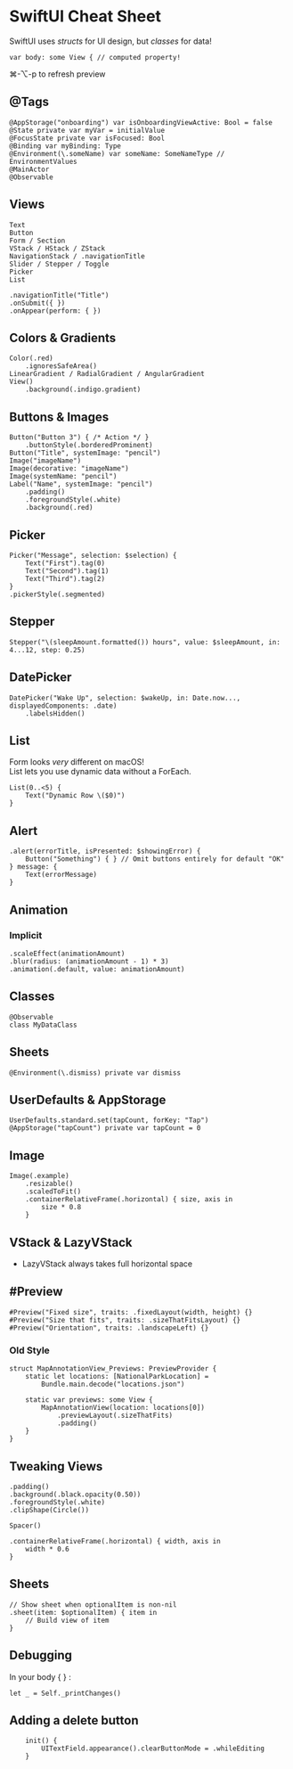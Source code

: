 # SwiftUI Cheat Sheet
SwiftUI uses *structs* for UI design, but *classes* for data!

```
var body: some View { // computed property!
```

⌘-⌥-p to refresh preview

## @Tags

 ```
@AppStorage("onboarding") var isOnboardingViewActive: Bool = false
@State private var myVar = initialValue
@FocusState private var isFocused: Bool
@Binding var myBinding: Type
@Environment(\.someName) var someName: SomeNameType // EnvironmentValues
@MainActor
@Observable
```

## Views
```
Text
Button
Form / Section
VStack / HStack / ZStack
NavigationStack / .navigationTitle
Slider / Stepper / Toggle
Picker
List

.navigationTitle("Title")
.onSubmit({ })
.onAppear(perform: { })
```

## Colors & Gradients
```
Color(.red)
    .ignoresSafeArea()
LinearGradient / RadialGradient / AngularGradient
View()
    .background(.indigo.gradient)
```

## Buttons & Images
```
Button("Button 3") { /* Action */ }
    .buttonStyle(.borderedProminent)
Button("Title", systemImage: "pencil")
Image("imageName")
Image(decorative: "imageName")
Image(systemName: "pencil")
Label("Name", systemImage: "pencil")
    .padding()
    .foregroundStyle(.white)
    .background(.red)
```

## Picker
```
Picker("Message", selection: $selection) {
    Text("First").tag(0)
    Text("Second").tag(1)
    Text("Third").tag(2)
}
.pickerStyle(.segmented)
```

## Stepper
```
Stepper("\(sleepAmount.formatted()) hours", value: $sleepAmount, in: 4...12, step: 0.25)
```

## DatePicker
```
DatePicker("Wake Up", selection: $wakeUp, in: Date.now..., displayedComponents: .date)
    .labelsHidden()
```

## List
Form looks *very* different on macOS!<br/>
List lets you use dynamic data without a ForEach.
```
List(0..<5) {
    Text("Dynamic Row \($0)")
}
```

## Alert
```
.alert(errorTitle, isPresented: $showingError) {
    Button("Something") { } // Omit buttons entirely for default "OK"
} message: {
    Text(errorMessage)
}
```

## Animation
### Implicit
```
.scaleEffect(animationAmount)
.blur(radius: (animationAmount - 1) * 3)
.animation(.default, value: animationAmount)
```

## Classes
```
@Observable
class MyDataClass
```

## Sheets
```
@Environment(\.dismiss) private var dismiss
```

## UserDefaults & AppStorage
```
UserDefaults.standard.set(tapCount, forKey: "Tap")
@AppStorage("tapCount") private var tapCount = 0
```

## Image
```
Image(.example)
    .resizable()
    .scaledToFit()
    .containerRelativeFrame(.horizontal) { size, axis in
        size * 0.8
    }
```

## VStack & LazyVStack
* LazyVStack always takes full horizontal space

## #Preview

```
#Preview("Fixed size", traits: .fixedLayout(width, height) {}
#Preview("Size that fits", traits: .sizeThatFitsLayout) {}
#Preview("Orientation", traits: .landscapeLeft) {}
```
    
### Old Style

```
struct MapAnnotationView_Previews: PreviewProvider {
    static let locations: [NationalParkLocation] =
    	Bundle.main.decode("locations.json")

    static var previews: some View {
	    MapAnnotationView(location: locations[0])
    	    .previewLayout(.sizeThatFits)
        	.padding()
	}
}
```

## Tweaking Views

```
.padding()
.background(.black.opacity(0.50))
.foregroundStyle(.white)
.clipShape(Circle())

Spacer()

.containerRelativeFrame(.horizontal) { width, axis in
    width * 0.6
}
```

## Sheets

```
// Show sheet when optionalItem is non-nil
.sheet(item: $optionalItem) { item in
    // Build view of item
}
```

## Debugging
In your body { } :

```
let _ = Self._printChanges()
```

## Adding a delete button
```
    init() {
        UITextField.appearance().clearButtonMode = .whileEditing
    }
```